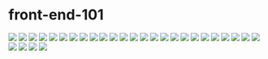 # front-end-101

![](/assets/01.png)
![](/assets/02.png)
![](/assets/04.png)
![](/assets/05.png)
![](/assets/06.png)
![](/assets/07.png)
![](/assets/08.png)
![](/assets/09.png)
![](/assets/10.png)
![](/assets/11.png)
![](/assets/12.png)
![](/assets/13.png)
![](/assets/14.png)
![](/assets/15.png)
![](/assets/16.png)
![](/assets/17.png)
![](/assets/18.png)
![](/assets/19.png)
![](/assets/20.png)
![](/assets/21.png)
![](/assets/22.png)
![](/assets/23.png)
![](/assets/24.png)
![](/assets/25.png)
![](/assets/26.png)
![](/assets/27.png)
![](/assets/28.png)
![](/assets/29.png)
![](/assets/30.png)